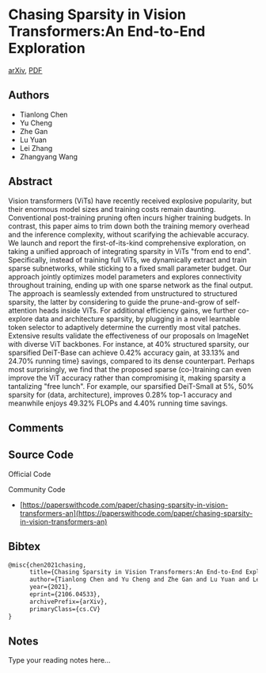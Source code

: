 
# Chasing Sparsity in Vision Transformers:An End-to-End Exploration

[arXiv](https://arxiv.org/abs/2106.04533), [PDF](https://arxiv.org/pdf/2106.04533.pdf)

## Authors

- Tianlong Chen
- Yu Cheng
- Zhe Gan
- Lu Yuan
- Lei Zhang
- Zhangyang Wang

## Abstract

Vision transformers (ViTs) have recently received explosive popularity, but their enormous model sizes and training costs remain daunting. Conventional post-training pruning often incurs higher training budgets. In contrast, this paper aims to trim down both the training memory overhead and the inference complexity, without scarifying the achievable accuracy. We launch and report the first-of-its-kind comprehensive exploration, on taking a unified approach of integrating sparsity in ViTs "from end to end". Specifically, instead of training full ViTs, we dynamically extract and train sparse subnetworks, while sticking to a fixed small parameter budget. Our approach jointly optimizes model parameters and explores connectivity throughout training, ending up with one sparse network as the final output. The approach is seamlessly extended from unstructured to structured sparsity, the latter by considering to guide the prune-and-grow of self-attention heads inside ViTs. For additional efficiency gains, we further co-explore data and architecture sparsity, by plugging in a novel learnable token selector to adaptively determine the currently most vital patches. Extensive results validate the effectiveness of our proposals on ImageNet with diverse ViT backbones. For instance, at 40% structured sparsity, our sparsified DeiT-Base can achieve 0.42% accuracy gain, at 33.13% and 24.70% running time} savings, compared to its dense counterpart. Perhaps most surprisingly, we find that the proposed sparse (co-)training can even improve the ViT accuracy rather than compromising it, making sparsity a tantalizing "free lunch". For example, our sparsified DeiT-Small at 5%, 50% sparsity for (data, architecture), improves 0.28% top-1 accuracy and meanwhile enjoys 49.32% FLOPs and 4.40% running time savings.

## Comments



## Source Code

Official Code



Community Code

- [https://paperswithcode.com/paper/chasing-sparsity-in-vision-transformers-an](https://paperswithcode.com/paper/chasing-sparsity-in-vision-transformers-an)

## Bibtex

```tex
@misc{chen2021chasing,
      title={Chasing Sparsity in Vision Transformers:An End-to-End Exploration}, 
      author={Tianlong Chen and Yu Cheng and Zhe Gan and Lu Yuan and Lei Zhang and Zhangyang Wang},
      year={2021},
      eprint={2106.04533},
      archivePrefix={arXiv},
      primaryClass={cs.CV}
}
```

## Notes

Type your reading notes here...

